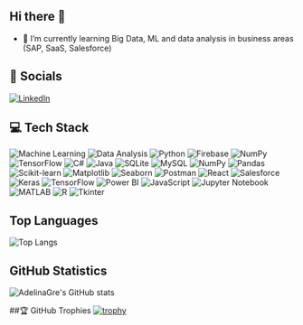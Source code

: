 ## Hi there 👋

- 🌱 I’m currently learning Big Data, ML and data analysis in business areas (SAP, SaaS, Salesforce)



## 🔗 Socials
[![LinkedIn](https://img.shields.io/badge/LinkedIn-blue?logo=linkedin)](https://linkedin.com/in/yourprofile)

## 💻 Tech Stack
![Machine Learning](https://img.shields.io/badge/-Machine%20Learning-0A66C2?logo=python&logoColor=white)
![Data Analysis](https://img.shields.io/badge/-Data%20Analysis-4B8BBE?logo=python&logoColor=white)
![Python](https://img.shields.io/badge/-Python-black?logo=python)
![Firebase](https://img.shields.io/badge/-Firebase-black?logo=firebase)
![NumPy](https://img.shields.io/badge/-NumPy-blue?logo=numpy)
![TensorFlow](https://img.shields.io/badge/-TensorFlow-orange?logo=tensorflow)
![C#](https://img.shields.io/badge/-C%23-239120?logo=c-sharp&logoColor=white)
![Java](https://img.shields.io/badge/-Java-red?logo=java)
![SQLite](https://img.shields.io/badge/-SQLite-003B57?logo=sqlite&logoColor=white)
![MySQL](https://img.shields.io/badge/-MySQL-4479A1?logo=mysql&logoColor=white)
![NumPy](https://img.shields.io/badge/-NumPy-blue?logo=numpy)
![Pandas](https://img.shields.io/badge/-Pandas-150458?logo=pandas)
![Scikit-learn](https://img.shields.io/badge/-Scikit--learn-F7931E?logo=scikit-learn&logoColor=black)
![Matplotlib](https://img.shields.io/badge/-Matplotlib-11557C?logo=matplotlib)
![Seaborn](https://img.shields.io/badge/-Seaborn-2E4053?logo=python&logoColor=white)
![Postman](https://img.shields.io/badge/-Postman-FF6C37?logo=postman&logoColor=white)
![React](https://img.shields.io/badge/-React-61DAFB?logo=react&logoColor=black)
![Salesforce](https://img.shields.io/badge/-Salesforce-00A1E0?logo=salesforce&logoColor=white)
![Keras](https://img.shields.io/badge/-Keras-D00000?logo=keras&logoColor=white)
![TensorFlow](https://img.shields.io/badge/-TensorFlow-FF6F00?logo=tensorflow&logoColor=white)
![Power BI](https://img.shields.io/badge/-Power%20BI-F2C811?logo=power-bi&logoColor=black)
![JavaScript](https://img.shields.io/badge/-JavaScript-F7DF1E?logo=javascript&logoColor=black)
![Jupyter Notebook](https://img.shields.io/badge/-Jupyter%20Notebook-F37626?logo=jupyter&logoColor=white)
![MATLAB](https://img.shields.io/badge/-MATLAB-0076A8?logo=mathworks&logoColor=white)
![R](https://img.shields.io/badge/-R-276DC3?logo=r&logoColor=white)
![Tkinter](https://img.shields.io/badge/-Tkinter-FFB400?logo=python&logoColor=white)

## Top Languages
![Top Langs](https://github-readme-stats.vercel.app/api/top-langs/?username=AdelinaGre&layout=compact)
## GitHub Statistics
![AdelinaGre's GitHub stats](https://github-readme-stats.vercel.app/api?username=AdelinaGre&show_icons=true&theme=radical)

##🏆 GitHub Trophies
[![trophy](https://github-profile-trophy.vercel.app/?username=AdelinaGre)](https://github.com/ryo-ma/github-profile-trophy)
